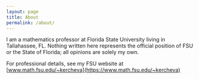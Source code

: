 ```yaml
---
layout: page
title: About
permalink: /about/
---
```

I am a mathematics professor at Florida State University living in
Tallahassee, FL.  Nothing written here represents the official position
of FSU or the State of Florida; all opinions are solely my own.

For professional details, see my FSU website at
[www.math.fsu.edu/~kercheva](https://www.math.fsu.edu/~kercheva)



<!-- 
This is the base Jekyll theme. You can find out more info about customizing your Jekyll theme, as well as basic Jekyll usage documentation at [jekyllrb.com](https://jekyllrb.com/)

You can find the source code for Minima at GitHub:
[jekyll][jekyll-organization] /
[minima](https://github.com/jekyll/minima)

You can find the source code for Jekyll at GitHub:
[jekyll][jekyll-organization] /
[jekyll](https://github.com/jekyll/jekyll)


[jekyll-organization]: https://github.com/jekyll
 -->
